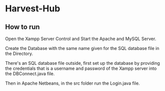 # Harvest-Hub

## How to run 
Open the Xampp Server Control and Start the Apache and MySQL Server.

Create the Database with the same name given for the SQL database file in the Directory.

There's an SQL database file outside, first set up the database by providing the credentials that is a username and password of the Xampp server into the DBConnect.java file.

Then in Apache Netbeans, in the src folder run the Login.java file.


